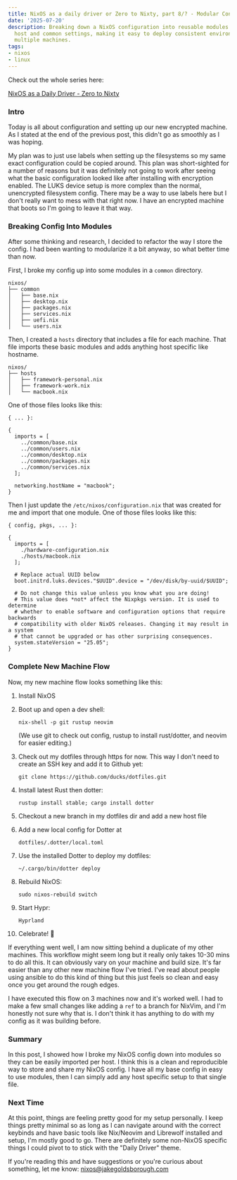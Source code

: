 ```yaml
---
title: NixOS as a daily driver or Zero to Nixty, part 8/? - Modular Config
date: '2025-07-20'
description: Breaking down a NixOS configuration into reusable modules organized by
  host and common settings, making it easy to deploy consistent environments across
  multiple machines.
tags:
- nixos
- linux
---
```


Check out the whole series here:

[NixOS as a Daily Driver - Zero to Nixty](/tags/nixos)

### Intro

Today is all about configuration and setting up our new encrypted machine. As
I stated at the end of the previous post, this didn't go as smoothly as I was
hoping.

My plan was to just use labels when setting up the filesystems so my same exact
configuration could be copied around. This plan was short-sighted for a number
of reasons but it was definitely not going to work after seeing what the basic
configuration looked like after installing with encryption enabled. The LUKS
device setup is more complex than the normal, unencrypted filesystem
config. There may be a way to use labels here but I don't really want to mess
with that right now. I have an encrypted machine that boots so I'm going to
leave it that way.

### Breaking Config Into Modules

After some thinking and research, I decided to refactor the way I store the
config. I had been wanting to modularize it a bit anyway, so what better time
than now.

First, I broke my config up into some modules in a `common` directory.

```
nixos/
├── common
│   ├── base.nix
│   ├── desktop.nix
│   ├── packages.nix
│   ├── services.nix
│   ├── uefi.nix
│   └── users.nix
```

Then, I created a `hosts` directory that includes a file for each machine.
That file imports these basic modules and adds anything host specific like
hostname.

```
nixos/
├── hosts
│   ├── framework-personal.nix
│   ├── framework-work.nix
│   └── macbook.nix
```

One of those files looks like this:

```
{ ... }:

{
  imports = [
    ../common/base.nix
    ../common/users.nix
    ../common/desktop.nix
    ../common/packages.nix
    ../common/services.nix
  ];

  networking.hostName = "macbook";
}
```

Then I just update the `/etc/nixos/configuration.nix` that was created for
me and import that one module. One of those files looks like this:

```
{ config, pkgs, ... }:

{
  imports = [
    ./hardware-configuration.nix
    ./hosts/macbook.nix
  ];

  # Replace actual UUID below
  boot.initrd.luks.devices."$UUID".device = "/dev/disk/by-uuid/$UUID";

  # Do not change this value unless you know what you are doing!
  # This value does *not* affect the Nixpkgs version. It is used to determine
  # whether to enable software and configuration options that require backwards
  # compatibility with older NixOS releases. Changing it may result in a system
  # that cannot be upgraded or has other surprising consequences.
  system.stateVersion = "25.05";
}
```

### Complete New Machine Flow

Now, my new machine flow looks something like this:

1. Install NixOS
2. Boot up and open a dev shell:

   `nix-shell -p git rustup neovim`

   (We use git to check out config, rustup to install rust/dotter, and neovim
   for easier editing.)
3. Check out my dotfiles through https for now. This way I don't need to create
   an SSH key and add it to Github yet:

   `git clone https://github.com/ducks/dotfiles.git`
4. Install latest Rust then dotter:

   `rustup install stable; cargo install dotter`
5. Checkout a new branch in my dotfiles dir and add a new host file
6. Add a new local config for Dotter at

   `dotfiles/.dotter/local.toml`
7. Use the installed Dotter to deploy my dotfiles:

   `~/.cargo/bin/dotter deploy`

8. Rebuild NixOS:

   `sudo nixos-rebuild switch`

9. Start Hypr:

   `Hyprland`

10. Celebrate! :tada:

If everything went well, I am now sitting behind a duplicate of my other machines.
This workflow might seem long but it really only takes 10-30 mins to do all
this. It can obviously vary on your machine and build size. It's far easier than
any other new machine flow I've tried. I've read about people using ansible
to do this kind of thing but this just feels so clean and easy once you get
around the rough edges.

I have executed this flow on 3 machines now and it's worked well. I had to make
a few small changes like adding a `ref` to a branch for NixVim, and I'm
honestly not sure why that is. I don't think it has anything to do with my
config as it was building before.

### Summary

In this post, I showed how I broke my NixOS config down into modules so they can
be easily imported per host. I think this is a clean and reproducible way
to store and share my NixOS config. I have all my base config in easy to use
modules, then I can simply add any host specific setup to that single file.

### Next Time

At this point, things are feeling pretty good for my setup personally. I keep
things pretty minimal so as long as I can navigate around with the correct
keybinds and have basic tools like Nix/Neovim and Librewolf installed and
setup, I'm mostly good to go. There are definitely some non-NixOS specific
things I could pivot to to stick with the "Daily Driver" theme.

If you're reading this and have suggestions or you're curious about something,
let me know: [nixos@jakegoldsborough.com](mailto:nixos@jakegoldsborough.com)
